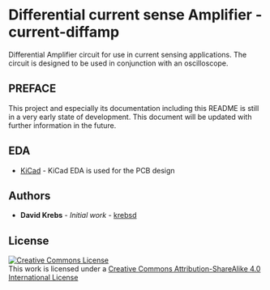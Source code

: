 # Differential current sense Amplifier - current-diffamp

Differential Amplifier circuit for use in current sensing applications. The circuit is designed to be used in conjunction with an oscilloscope.

## PREFACE
This project and especially its documentation including this README is still in a very early state of development. This document will be updated with further information in the future.


## EDA

* [KiCad](http://kicad-pcb.org) - KiCad EDA is used for the PCB design


## Authors

* **David Krebs** - *Initial work* - [krebsd](https://github.com/krebsd)

## License

<a rel="license" href="http://creativecommons.org/licenses/by-sa/4.0/"><img alt="Creative Commons License" style="border-width:0" src="https://i.creativecommons.org/l/by-sa/4.0/88x31.png" /></a><br />This work is licensed under a <a rel="license" href="http://creativecommons.org/licenses/by-sa/4.0/">Creative Commons Attribution-ShareAlike 4.0 International License</a>
